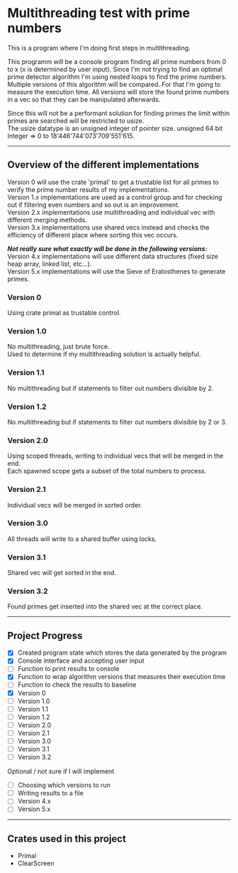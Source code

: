 
# Multithreading test with prime numbers

This is a program where I'm doing first steps in multithreading.  

This programm will be a console program finding all prime numbers from 0 to x (x is determined by user input).
Since I'm not trying to find an optimal prime detector algorithm I'm using nested loops to find the prime numbers.
Multiple versions of this algorithm will be compared. For that I'm going to measure the execution time.
All versions will store the found prime numbers in a vec so that they can be manipulated afterwards.

Since this will not be a performant solution for finding primes the limit within primes are searched will be restricted to usize.  
The usize datatype is an unsigned integer of pointer size.
unsigned 64 bit Integer => 0 to 18'446'744'073'709'551'615.

---

## Overview of the different implementations

Version 0 will use the crate 'primal' to get a trustable list for all primes to verify the prime number results of my implementations.  
Version 1.x implementations are used as a control group and for checking out if filtering even numbers and so out is an improvement.  
Version 2.x implementations use multithreading and individual vec with different merging methods.  
Version 3.x implementations use shared vecs instead and checks the efficiency of different place where sorting this vec occurs.  

***Not really sure what exactly will be done in the following versions:***  
Version 4.x implementations will use different data structures (fixed size heap array, linked list, etc...).  
Version 5.x implementations will use the Sieve of Eratosthenes to generate primes.  

### **Version 0**

Using crate primal as trustable control.

### **Version 1.0**

No multithreading, just brute force.  
Used to determine if my multithreading solution is actually helpful.  

### **Version 1.1**

No multithreading but if statements to filter out numbers divisible by 2.  

### **Version 1.2**

No multithreading but if statements to filter out numbers divisible by 2 or 3.  

### **Version 2.0**

Using scoped threads, writing to individual vecs that will be merged in the end.  
Each spawned scope gets a subset of the total numbers to process.  

### **Version 2.1**

Individual vecs will be merged in sorted order.  

### **Version 3.0**

All threads will write to a shared buffer using locks.  

### **Version 3.1**

Shared vec will get sorted in the end.  

### **Version 3.2**

Found primes get inserted into the shared vec at the correct place.  

---

## Project Progress

- [x] Created program state which stores the data generated by the program
- [x] Console interface and accepting user input
- [ ] Function to print results to console
- [x] Function to wrap algorithm versions that measures their execution time
- [ ] Function to check the results to baseline
- [x] Version 0
- [ ] Version 1.0
- [ ] Version 1.1
- [ ] Version 1.2
- [ ] Version 2.0
- [ ] Version 2.1
- [ ] Version 3.0
- [ ] Version 3.1
- [ ] Version 3.2

Optional / not sure if I will implement
- [ ] Choosing which versions to run
- [ ] Writing results to a file
- [ ] Version 4.x
- [ ] Version 5.x

---

## Crates used in this project

- Primal
- ClearScreen